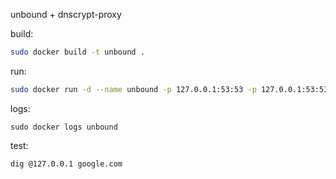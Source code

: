 unbound + dnscrypt-proxy

build:
~~~ sh
sudo docker build -t unbound .
~~~

run:
~~~ sh
sudo docker run -d --name unbound -p 127.0.0.1:53:53 -p 127.0.0.1:53:53/udp DNS
~~~

logs:
~~~
sudo docker logs unbound
~~~

test:
~~~
dig @127.0.0.1 google.com
~~~
